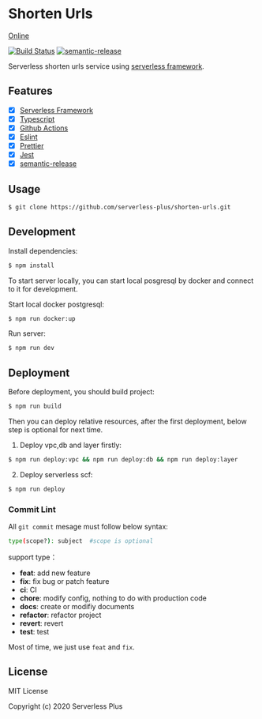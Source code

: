 # Shorten Urls

[Online](https://url.sls.plus)

[![Build Status](https://github.com/serverless-plus/shorten-urls/workflows/Validate/badge.svg?branch=master)](https://github.com/serverless-plus/shorten-urls/actions?query=workflow:Validate+branch:master)
[![semantic-release](https://img.shields.io/badge/%20%20%F0%9F%93%A6%F0%9F%9A%80-semantic--release-e10079.svg)](https://github.com/semantic-release/semantic-release)

Serverless shorten urls service using [serverless framework](https://github.com/serverless/serverless).

## Features

- [x] [Serverless Framework](https://github.com/serverless/serverless)
- [x] [Typescript](https://github.com/microsoft/TypeScript)
- [x] [Github Actions](https://github.com/features/actions)
- [x] [Eslint](https://github.com/eslint/eslint)
- [x] [Prettier](https://github.com/prettier/prettier)
- [x] [Jest](https://github.com/facebook/jest)
- [x] [semantic-release](https://github.com/semantic-release/semantic-release)

## Usage

```bash
$ git clone https://github.com/serverless-plus/shorten-urls.git
```

## Development

Install dependencies:

```bash
$ npm install
```

To start server locally, you can start local posgresql by docker and connect to it for development.

Start local docker postgresql:

```bash
$ npm run docker:up
```

Run server:

```bash
$ npm run dev
```

## Deployment

Before deployment, you should build project:

```bash
$ npm run build
```

Then you can deploy relative resources, after the first deployment, below step is optional for next time.

1. Deploy vpc,db and layer firstly:

```bash
$ npm run deploy:vpc && npm run deploy:db && npm run deploy:layer
```

2. Deploy serverless scf:

```bash
$ npm run deploy
```

### Commit Lint

All `git commit` mesage must follow below syntax:

```bash
type(scope?): subject  #scope is optional
```

support type：

- **feat**: add new feature
- **fix**: fix bug or patch feature
- **ci**: CI
- **chore**: modify config, nothing to do with production code
- **docs**: create or modifiy documents
- **refactor**: refactor project
- **revert**: revert
- **test**: test

Most of time, we just use `feat` and `fix`.

## License

MIT License

Copyright (c) 2020 Serverless Plus
